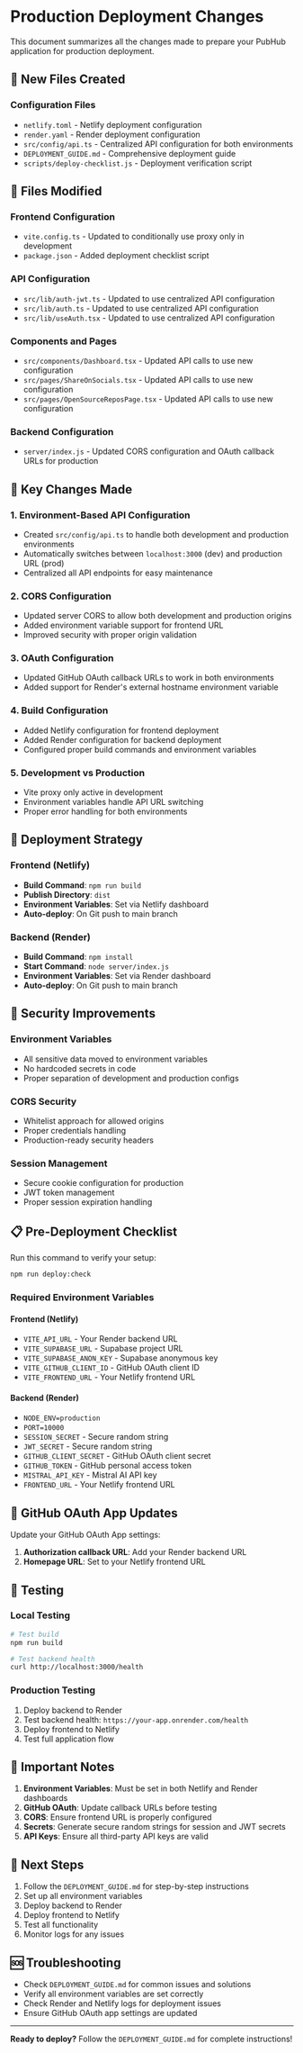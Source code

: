 # Production Deployment Changes

This document summarizes all the changes made to prepare your PubHub application for production deployment.

## 📁 New Files Created

### Configuration Files

- `netlify.toml` - Netlify deployment configuration
- `render.yaml` - Render deployment configuration
- `src/config/api.ts` - Centralized API configuration for both environments
- `DEPLOYMENT_GUIDE.md` - Comprehensive deployment guide
- `scripts/deploy-checklist.js` - Deployment verification script

## 🔧 Files Modified

### Frontend Configuration

- `vite.config.ts` - Updated to conditionally use proxy only in development
- `package.json` - Added deployment checklist script

### API Configuration

- `src/lib/auth-jwt.ts` - Updated to use centralized API configuration
- `src/lib/auth.ts` - Updated to use centralized API configuration
- `src/lib/useAuth.tsx` - Updated to use centralized API configuration

### Components and Pages

- `src/components/Dashboard.tsx` - Updated API calls to use new configuration
- `src/pages/ShareOnSocials.tsx` - Updated API calls to use new configuration
- `src/pages/OpenSourceReposPage.tsx` - Updated API calls to use new configuration

### Backend Configuration

- `server/index.js` - Updated CORS configuration and OAuth callback URLs for production

## 🔄 Key Changes Made

### 1. Environment-Based API Configuration

- Created `src/config/api.ts` to handle both development and production environments
- Automatically switches between `localhost:3000` (dev) and production URL (prod)
- Centralized all API endpoints for easy maintenance

### 2. CORS Configuration

- Updated server CORS to allow both development and production origins
- Added environment variable support for frontend URL
- Improved security with proper origin validation

### 3. OAuth Configuration

- Updated GitHub OAuth callback URLs to work in both environments
- Added support for Render's external hostname environment variable

### 4. Build Configuration

- Added Netlify configuration for frontend deployment
- Added Render configuration for backend deployment
- Configured proper build commands and environment variables

### 5. Development vs Production

- Vite proxy only active in development
- Environment variables handle API URL switching
- Proper error handling for both environments

## 🚀 Deployment Strategy

### Frontend (Netlify)

- **Build Command**: `npm run build`
- **Publish Directory**: `dist`
- **Environment Variables**: Set via Netlify dashboard
- **Auto-deploy**: On Git push to main branch

### Backend (Render)

- **Build Command**: `npm install`
- **Start Command**: `node server/index.js`
- **Environment Variables**: Set via Render dashboard
- **Auto-deploy**: On Git push to main branch

## 🔐 Security Improvements

### Environment Variables

- All sensitive data moved to environment variables
- No hardcoded secrets in code
- Proper separation of development and production configs

### CORS Security

- Whitelist approach for allowed origins
- Proper credentials handling
- Production-ready security headers

### Session Management

- Secure cookie configuration for production
- JWT token management
- Proper session expiration handling

## 📋 Pre-Deployment Checklist

Run this command to verify your setup:

```bash
npm run deploy:check
```

### Required Environment Variables

#### Frontend (Netlify)

- `VITE_API_URL` - Your Render backend URL
- `VITE_SUPABASE_URL` - Supabase project URL
- `VITE_SUPABASE_ANON_KEY` - Supabase anonymous key
- `VITE_GITHUB_CLIENT_ID` - GitHub OAuth client ID
- `VITE_FRONTEND_URL` - Your Netlify frontend URL

#### Backend (Render)

- `NODE_ENV=production`
- `PORT=10000`
- `SESSION_SECRET` - Secure random string
- `JWT_SECRET` - Secure random string
- `GITHUB_CLIENT_SECRET` - GitHub OAuth client secret
- `GITHUB_TOKEN` - GitHub personal access token
- `MISTRAL_API_KEY` - Mistral AI API key
- `FRONTEND_URL` - Your Netlify frontend URL

## 🔧 GitHub OAuth App Updates

Update your GitHub OAuth App settings:

1. **Authorization callback URL**: Add your Render backend URL
2. **Homepage URL**: Set to your Netlify frontend URL

## 🧪 Testing

### Local Testing

```bash
# Test build
npm run build

# Test backend health
curl http://localhost:3000/health
```

### Production Testing

1. Deploy backend to Render
2. Test backend health: `https://your-app.onrender.com/health`
3. Deploy frontend to Netlify
4. Test full application flow

## 🚨 Important Notes

1. **Environment Variables**: Must be set in both Netlify and Render dashboards
2. **GitHub OAuth**: Update callback URLs before testing
3. **CORS**: Ensure frontend URL is properly configured
4. **Secrets**: Generate secure random strings for session and JWT secrets
5. **API Keys**: Ensure all third-party API keys are valid

## 📖 Next Steps

1. Follow the `DEPLOYMENT_GUIDE.md` for step-by-step instructions
2. Set up all environment variables
3. Deploy backend to Render
4. Deploy frontend to Netlify
5. Test all functionality
6. Monitor logs for any issues

## 🆘 Troubleshooting

- Check `DEPLOYMENT_GUIDE.md` for common issues and solutions
- Verify all environment variables are set correctly
- Check Render and Netlify logs for deployment issues
- Ensure GitHub OAuth app settings are updated

---

**Ready to deploy?** Follow the `DEPLOYMENT_GUIDE.md` for complete instructions!
